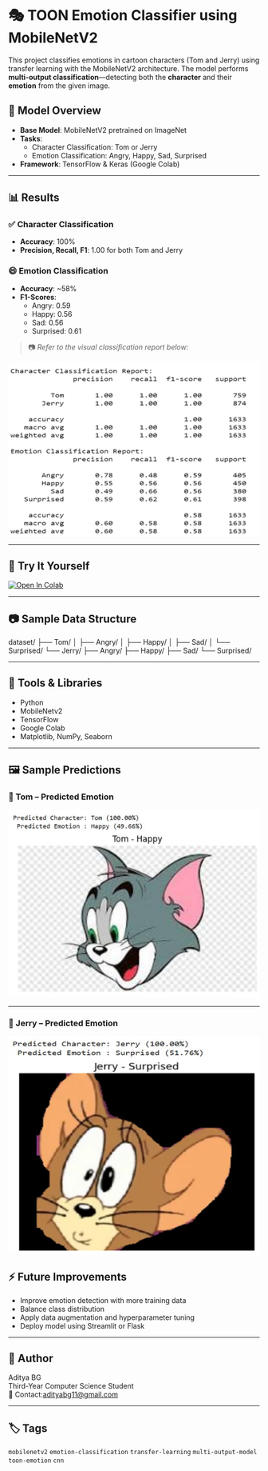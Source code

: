 # 🎭 TOON Emotion Classifier using MobileNetV2

This project classifies emotions in cartoon characters (Tom and Jerry) using transfer learning with the MobileNetV2 architecture. The model performs **multi-output classification**—detecting both the **character** and their **emotion** from the given image.


## 🧠 Model Overview

- **Base Model**: MobileNetV2 pretrained on ImageNet
- **Tasks**:
  - Character Classification: Tom or Jerry
  - Emotion Classification: Angry, Happy, Sad, Surprised
- **Framework**: TensorFlow & Keras (Google Colab)

---

## 📊 Results

### ✅ Character Classification
- **Accuracy**: 100%
- **Precision, Recall, F1**: 1.00 for both Tom and Jerry

### 😄 Emotion Classification
- **Accuracy**: ~58%
- **F1-Scores**:
  - Angry: 0.59
  - Happy: 0.56
  - Sad: 0.56
  - Surprised: 0.61

> 📷 *Refer to the visual classification report below:*

![Character and Emotion Report](Classification_Report.png)

---

## 🚀 Try It Yourself

[![Open In Colab](https://colab.research.google.com/assets/colab-badge.svg)](https://colab.research.google.com/github/YOUR_USERNAME/YOUR_REPO/blob/main/Toon_Emotion_MobileNetV2.ipynb)

---

## 📷 Sample Data Structure

dataset/
├── Tom/
│ ├── Angry/
│ ├── Happy/
│ ├── Sad/
│ └── Surprised/
└── Jerry/
├── Angry/
├── Happy/
├── Sad/
└── Surprised/



---

## 🔧 Tools & Libraries

- Python
- MobileNetv2
- TensorFlow
- Google Colab
- Matplotlib, NumPy, Seaborn

---
## 🖼️ Sample Predictions

### 🔹 Tom – Predicted Emotion

![Tom Prediction](Tom_Predicted.png)

---

### 🔹 Jerry – Predicted Emotion

![Jerry Prediction](Jerry_Predicted.png)


## ⚡ Future Improvements

- Improve emotion detection with more training data
- Balance class distribution
- Apply data augmentation and hyperparameter tuning
- Deploy model using Streamlit or Flask

---

## 👤 Author

Aditya BG  
Third-Year Computer Science Student  
📧 Contact:adityabg11@gmail.com

---

## 🏷️ Tags

`mobilenetv2` `emotion-classification` `transfer-learning` `multi-output-model` `toon-emotion` `cnn`
